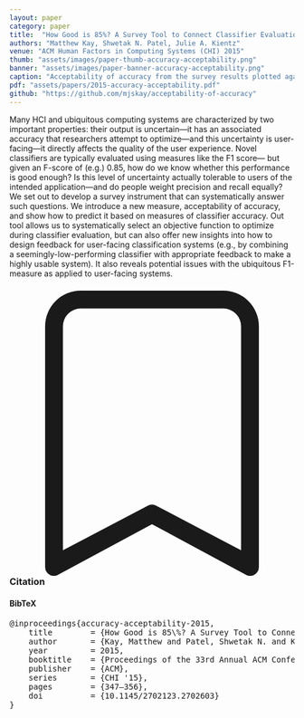 ```yaml
---
layout: paper
category: paper
title:  "How Good is 85%? A Survey Tool to Connect Classifier Evaluation to Acceptability of Accuracy"
authors: "Matthew Kay, Shwetak N. Patel, Julie A. Kientz"
venue: "ACM Human Factors in Computing Systems (CHI) 2015"
thumb: "assets/images/paper-thumb-accuracy-acceptability.png"
banner: "assets/images/paper-banner-accuracy-acceptability.png"
caption: "Acceptability of accuracy from the survey results plotted against each application’s weighted geometric mean of precision and recall from our model. Optimizing this mean has the effect of also optimizing an application’s acceptability of accuracy. "
pdf: "assets/papers/2015-accuracy-acceptability.pdf"
github: "https://github.com/mjskay/acceptability-of-accuracy"
---
```


<!-- abstract -->
Many HCI and ubiquitous computing systems are characterized by two important properties: their output is uncertain—it has an associated accuracy that researchers attempt to optimize—and this uncertainty is user-facing—it directly affects the quality of the user experience. Novel classifiers are typically evaluated using measures like the F1 score— but given an F-score of (e.g.) 0.85, how do we know whether this performance is good enough? Is this level of uncertainty actually tolerable to users of the intended application—and do people weight precision and recall equally? We set out to develop a survey instrument that can systematically answer such questions. We introduce a new measure, acceptability of accuracy, and show how to predict it based on measures of classifier accuracy. Out tool allows us to systematically select an objective function to optimize during classifier evaluation, but can also offer new insights into how to design feedback for user-facing classification systems (e.g., by combining a seemingly-low-performing classifier with appropriate feedback to make a highly usable system). It also reveals potential issues with the ubiquitous F1-measure as applied to user-facing systems.


<h3><svg xmlns="http://www.w3.org/2000/svg" fill="currentColor" class="bi bi-bookmark" viewBox="0 0 16 16">
  <path d="M2 2a2 2 0 0 1 2-2h8a2 2 0 0 1 2 2v13.5a.5.5 0 0 1-.777.416L8 13.101l-5.223 2.815A.5.5 0 0 1 2 15.5V2zm2-1a1 1 0 0 0-1 1v12.566l4.723-2.482a.5.5 0 0 1 .554 0L13 14.566V2a1 1 0 0 0-1-1H4z"/>
</svg> Citation</h3>
<div class="bibtex">
<!-- bibtex -->
<h4>BibTeX</h4>
<pre>
@inproceedings{accuracy-acceptability-2015,
	title        = {How Good is 85\%? A Survey Tool to Connect Classifier Evaluation to Acceptability of Accuracy},
	author       = {Kay, Matthew and Patel, Shwetak N. and Kientz, Julie A.},
	year         = 2015,
	booktitle    = {Proceedings of the 33rd Annual ACM Conference on Human Factors in Computing Systems},
	publisher    = {ACM},
	series       = {CHI '15},
	pages        = {347–356},
	doi          = {10.1145/2702123.2702603}
}
</pre>
</div>